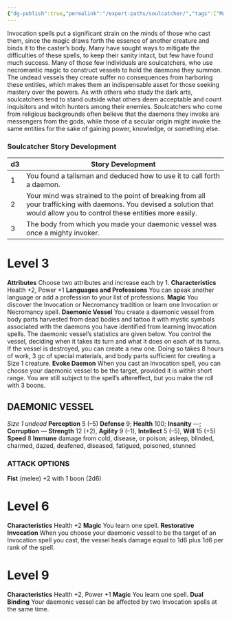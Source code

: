 ```yaml
---
{"dg-publish":true,"permalink":"/expert-paths/soulcatcher/","tags":["Magic"]}
---
```


Invocation spells put a significant strain on the minds of those who cast them, since the magic draws forth the essence of another creature and binds it to the caster’s body. Many have sought ways to mitigate the difficulties of these spells, to keep their sanity intact, but few have found much success. Many of those few individuals are soulcatchers, who use necromantic magic to construct vessels to hold the daemons they summon. The undead vessels they create suffer no consequences from harboring these entities, which makes them an indispensable asset for those seeking mastery over the powers.
As with others who study the dark arts, soulcatchers tend to stand outside what others deem acceptable and count inquisitors and witch hunters among their enemies. Soulcatchers who come from religious backgrounds often believe that the daemons they invoke are messengers from the gods, while those of a secular origin might invoke the same entities for the sake of gaining power, knowledge, or something else.
### Soulcatcher Story Development

| d3  | Story Development                                                                                                                                                          |
| --- | -------------------------------------------------------------------------------------------------------------------------------------------------------------------------- |
| 1   | You found a talisman and deduced how to use it to call forth a daemon.                                                                                                     |
| 2   | Your mind was strained to the point of breaking from all your trafficking with daemons. You devised a solution that would allow you to control these entities more easily. |
| 3   | The body from which you made your daemonic vessel was once a mighty invoker.                                                                                               |
# Level 3
**Attributes** Choose two attributes and increase each by 1.
**Characteristics** Health +2, Power +1
**Languages and Professions** You can speak another language or add a profession to your list of professions.
**Magic** You discover the Invocation or Necromancy tradition or learn one Invocation or Necromancy spell.
**Daemonic Vessel** You create a daemonic vessel from body parts harvested from dead bodies and tattoo it with mystic symbols associated with the daemons you have identified from learning Invocation spells. The daemonic vessel’s statistics are given below. You control the vessel, deciding when it takes its turn and what it does on each of its turns.
If the vessel is destroyed, you can create a new one. Doing so takes 8 hours of work, 3 gc of special materials, and body parts sufficient for creating a Size 1 creature.
**Evoke Daemon** When you cast an Invocation spell, you can choose your daemonic vessel to be the target, provided it is within short range. You are still subject to the spell’s aftereffect, but you make the roll with 3 boons.
## DAEMONIC VESSEL
*Size 1 undead*
**Perception** 5 (–5)
**Defense** 9; **Health** 100; **Insanity** —; **Corruption** —
**Strength** 12 (+2), **Agility** 9 (–1), **Intellect** 5 (–5), **Will** 15 (+5)
**Speed** 8
**Immune** damage from cold, disease, or poison; asleep, blinded, charmed, dazed, deafened, diseased, fatigued, poisoned, stunned
### ATTACK OPTIONS
**Fist** (melee) +2 with 1 boon (2d6)
# Level 6
**Characteristics** Health +2
**Magic** You learn one spell.
**Restorative Invocation** When you choose your daemonic vessel to be the target of an Invocation spell you cast, the vessel heals damage equal to 1d6 plus 1d6 per rank of the spell.
# Level 9
**Characteristics** Health +2, Power +1
**Magic** You learn one spell.
**Dual Binding** Your daemonic vessel can be affected by two Invocation spells at the same time.